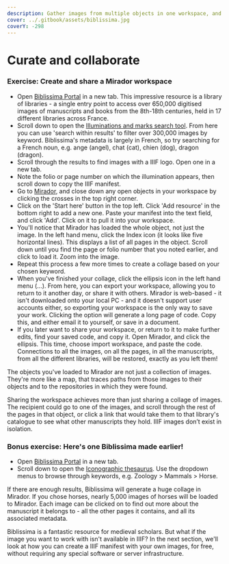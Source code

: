 ```yaml
---
description: Gather images from multiple objects in one workspace, and share with others
cover: ../.gitbook/assets/biblissima.jpg
coverY: -298
---
```


# Curate and collaborate

### Exercise: Create and share a Mirador workspace

* Open [Biblissima Portal](https://portail.biblissima.fr/en/) in a new tab. This impressive resource is a library of libraries - a single entry point to access over 650,000 digitised images of manuscripts and books from the 8th-18th centuries, held in 17 different libraries across France.
* Scroll down to open the [Illuminations and marks search tool](https://portail.biblissima.fr/en/bbma.view?vid=search-results\&facet:etype-facet=Illumination\&facet:etype-facet=Mark). From here you can use 'search within results' to filter over 300,000 images by keyword. Biblissima's metadata is largely in French, so try searching for a French noun, e.g. ange (angel), chat (cat), chien (dog), dragon (dragon).
* Scroll through the results to find images with a IIIF logo. Open one in a new tab.
* Note the folio or page number on which the illumination appears, then scroll down to copy the IIIF manifest.
* Go to [Mirador](https://mirador-dev.netlify.app/\_\_tests\_\_/integration/mirador/), and close down any open objects in your workspace by clicking the crosses in the top right corner.
* Click on the 'Start here' button in the top left. Click 'Add resource' in the bottom right to add a new one. Paste your manifest into the text field, and click 'Add'. Click on it to pull it into your workspace.
* You'll notice that Mirador has loaded the whole object, not just the image. In the left hand menu, click the Index icon (it looks like five horizontal lines). This displays a list of all pages in the object. Scroll down until you find the page or folio number that you noted earlier, and click to load it. Zoom into the image.
* Repeat this process a few more times to create a collage based on your chosen keyword.
* When you've finished your collage, click the ellipsis icon in the left hand menu (...). From here, you can export your workspace, allowing you to return to it another day, or share it with others. Mirador is web-based - it isn't downloaded onto your local PC - and it doesn't support user accounts either, so exporting your workspace is the only way to save your work. Clicking the option will generate a long page of code. Copy this, and either email it to yourself, or save in a document.
* If you later want to share your workspace, or return to it to make further edits, find your saved code, and copy it. Open Mirador, and click the ellipsis. This time, choose import workspace, and paste the code. Connections to all the images, on all the pages, in all the manuscripts, from all the different libraries, will be restored, exactly as you left them!

The objects you've loaded to Mirador are not just a collection of images. They're more like a map, that traces paths from those images to their objects and to the repositories in which they were found.

Sharing the workspace achieves more than just sharing a collage of images. The recipient could go to one of the images, and scroll through the rest of the pages in that object, or click a link that would take them to that library's catalogue to see what other manuscripts they hold. IIIF images don’t exist in isolation.

### Bonus exercise: Here's one Biblissima made earlier!

* Open [Biblissima Portal](https://portail.biblissima.fr/en/) in a new tab.
* Scroll down to open the [Iconographic thesaurus](https://portail.biblissima.fr/en/ark:/43093/thb806db559f2abfe3bd6884def6909c7329f5a183). Use the dropdown menus to browse through keywords, e.g. Zoology > Mammals > Horse.

If there are enough results, Biblissima will generate a huge collage in Mirador. If you chose horses, nearly 5,000 images of horses will be loaded to Mirador. Each image can be clicked on to find out more about the manuscript it belongs to - all the other pages it contains, and all its associated metadata.

Biblissima is a fantastic resource for medieval scholars. But what if the image you want to work with isn't available in IIIF? In the next section, we'll look at how you can create a IIIF manifest with your own images, for free, without requiring any special software or server infrastructure.
